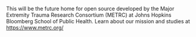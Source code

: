 This will be the future home for open source developed by the Major Extremity Trauma Research Consortium (METRC) at Johns Hopkins Bloomberg School of Public Health.  Learn about our mission and studies at https://www.metrc.org/
